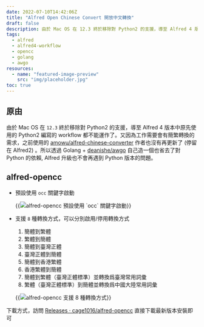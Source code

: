 ```yaml
---
date: 2022-07-10T14:42:06Z
title: "Alfred Open Chinese Convert 開放中文轉換"
draft: false
description: 由於 Mac OS 在 12.3 終於移除對 Python2 的支援，導至 Alfred 4 版本中原先使用的 Python2 編寫的 workflow 都不能運作了。又因為工作需要會有簡繁轉換的需求，之前使用的 amowu/alfred-chinese-converter 作者也沒有再更新了 (停留在 Alfred2)。所以透過 Golang + awgo 自己造一個也省去了對 Python 的依賴, Alfred 升級也不會再遇到 Python 版本的問題。
tags:
  - alfred
  - alfred4-workflow
  - opencc
  - golang
  - awgo  
resources:
  - name: "featured-image-preview"
    src: "img/placeholder.jpg"
toc: true
---
```


<!--more-->

## 原由

由於 Mac OS 在 `12.3` 終於移除對 Python2 的支援，導至 Alfred 4 版本中原先使用的 Python2 編寫的 workflow 都不能運作了。又因為工作需要會有簡繁轉換的需求，之前使用的 [amowu/alfred-chinese-converter](https://github.com/amowu/alfred-chinese-converter) 作者也沒有再更新了 (停留在 Alfred2)
。所以透過 Golang + [deanishe/awgo](https://github.com/deanishe/awgo) 自己造一個也省去了對 Python 的依賴, Alfred 升級也不會再遇到 Python 版本的問題。

## alfred-opencc

- 預設使用 `occ` 關鍵字啟動

    {{<image src="/posts/alfred-open-chinese-convert/img/1.jpg" alt="alfred-opencc 預設使用 `occ` 關鍵字啟動">}}

- 支援 `8` 種轉換方式，可以分別啟用/停用轉換方式

    1. 簡體到繁體
    1. 繁體到簡體
    1. 簡體到臺灣正體
    1. 臺灣正體到簡體
    1. 簡體到香港繁體
    1. 香港繁體到簡體
    1. 簡體到繁體（臺灣正體標準）並轉換爲臺灣常用詞彙
    1. 繁體（臺灣正體標準）到簡體並轉換爲中國大陸常用詞彙

    {{<image src="/posts/alfred-open-chinese-convert/img/placeholder.jpg" alt="alfred-opencc 支援 8 種轉換方式">}}


下載方式，訪問 [Releases · cage1016/alfred-opencc](https://github.com/cage1016/alfred-opencc/releases) 直接下載最新版本安裝即可